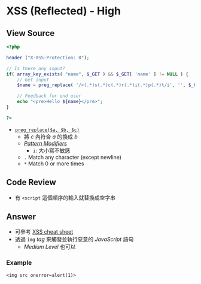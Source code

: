 # XSS (Reflected) - High

## View Source

```PHP
<?php

header ("X-XSS-Protection: 0");

// Is there any input?
if( array_key_exists( "name", $_GET ) && $_GET[ 'name' ] != NULL ) {
    // Get input
    $name = preg_replace( '/<(.*)s(.*)c(.*)r(.*)i(.*)p(.*)t/i', '', $_GET[ 'name' ] );

    // Feedback for end user
    echo "<pre>Hello ${name}</pre>";
}

?>
```

- [`preg_replace($a, $b, $c)`](https://www.php.net/manual/zh/function.preg-replace.php)
    - 將 *c* 內符合 *a* 的換成 *b*
    - [*Pattern Modifiers*](https://www.php.net/manual/zh/reference.pcre.pattern.modifiers.php)
        - `i`: 大小寫不敏感
    - `.` Match any character (except newline)
    - `*` Match 0 or more times

## Code Review

- 有 `<script` 這個順序的輸入就替換成空字串

## Answer

- 可參考 [XSS cheat sheet](https://portswigger.net/web-security/cross-site-scripting/cheat-sheet)
- 透過 `img` *tag* 來觸發並執行惡意的 *JavaScript* 語句
    - *Medium Level* 也可以

### Example

```
<img src onerror=alert(1)>
```